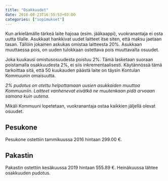 ```yaml
---
title: "Osakkuudet"
date: 2018-08-23T16:55:53+03:00
categories: ["sopimukset"]
---
```

Kun arkielämälle tärkeä laite hajoaa (esim. jääkaappi), vuokranantaja ei osta uutta tilalle. Asukkaat hankkivat uudet laitteet itse siten, että maksu jaetaan tasan. Tällöin jokainen askukas omistaa laitteesta 20%. Asukkaan muuttaessa pois, on uuden tulokkaan ostettava pois muuttavalta osuudet.

Joka kuukausi omistusosuudesta poistuu 2%. Tämä lasketaan suoraan poistamalla osakkuudesta 2%, ei siis inkrementaalisesti. Käytännössä tämä tarkoittaa sitä, että 50 kuukauden päästä laite on täysin Kontulan Kommuunin omaisuutta.

*2% pudotus on otettu helpottamaan uusien asukkaiden muuttoa Kommuuniin. Laitteet vanhenevat eivätkä ne muutenkaan pidä arvoaan samana kuin uutena.*

Mikäli Kommuuni lopetetaan, vuokranantaja ostaa kaikkien jäljellä olevat osuudet.

## Pesukone
Pesukone ostettiin tammikuussa 2016 hintaan 299.00 €.

## Pakastin
Pakastin ostettiin kesäkuussa 2019 hintaan 555.89 €. Heinäkuussa lähtee osakkuuden pudotus.
